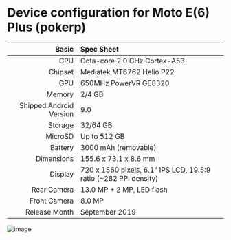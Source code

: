 Device configuration for Moto E(6) Plus (pokerp)
================================================================

Basic   | Spec Sheet
-------:|:-------------------------
CPU     | Octa-core 2.0 GHz Cortex-A53
Chipset | Mediatek MT6762 Helio P22
GPU     | 650MHz PowerVR GE8320
Memory  | 2/4 GB
Shipped Android Version | 9.0
Storage | 32/64 GB
MicroSD | Up to 512 GB
Battery | 3000 mAh (removable)
Dimensions | 155.6 x 73.1 x 8.6 mm
Display | 720 x 1560 pixels, 6.1" IPS LCD, 19.5:9 ratio (~282 PPI density)
Rear Camera  | 13.0 MP + 2 MP, LED flash
Front Camera | 8.0 MP
Release Month | September 2019



![image](https://www.xda-developers.com/files/2019/09/moto-e6-plus-1-1500x1500.jpg)
